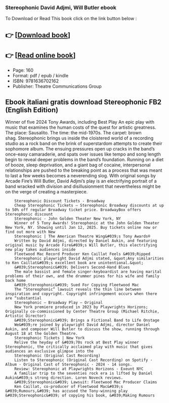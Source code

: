 ### Stereophonic David Adjmi, Will Butler ebook

To Download or Read This book click on the link button below :

## 👉  [**[Download book](http://get-pdfs.com/download.php?group=book&from=github.com&id=720298&lnk=1064 "Download book")**]

## 👉  [**[Read online book](http://get-pdfs.com/download.php?group=book&from=github.com&id=720298&lnk=1064 "Read online book")**]


* Page: 160
* Format: pdf / epub / kindle
* ISBN: 9781636702162
* Publisher: Theatre Communications Group



## Ebook italiani gratis download Stereophonic FB2 (English Edition)



Winner of five 2024 Tony Awards, including Best Play
 An epic play with music that examines the human costs of the quest for artistic greatness. The place: Sausalito. The time: the mid-1970s. The carpet: brown shag. Stereophonic brings us inside the cloistered world of a recording studio as a rock band on the brink of superstardom attempts to create their sophomore album. The ensuing pressures open up cracks in the band’s once-easy camaraderie, and spats over issues like tempo and song length begin to reveal deeper problems in the band’s foundation. Running on a diet of booze, sleep deprivation, and a giant bag of cocaine, interpersonal relationships are pushed to the breaking point as a process that was meant to last a few weeks becomes a neverending slog. With original songs by Arcade Fire’s Will Butler, David Adjmi’s play is an electrifying portrait of a band wracked with division and disillusionment that nevertheless might be on the verge of creating a masterpiece.


        Stereophonic Discount Tickets - Broadway
        Cheap Stereophonic Tickets – Stereophonic Broadway discounts at up to 50% off regular Broadway ticket price. BroadwayBox offers Stereophonic discount 
        Stereophonic - John Golden Theater New York, NY
        Winner of 5 Tony Awards! Stereophonic at the John Golden Theater New York, NY. Showing until Jan 12, 2025. Buy tickets online now or find out more with New 
        Stereophonic | The American Theatre Wing&#039;s Tony Awards®
        Written by David Adjmi, directed by Daniel Aukin, and featuring original music by Arcade Fire&#039;s Will Butler, this electrifying new play takes audiences inside 
        Fleetwood Mac Record Producer Ken Caillat Feels &#039;Ripped
        Stereophonic playwright David Adjmi stated, &quot;Any similarities to Ken Caillat&#039;s excellent book are unintentional.&quot;
        &#039;Stereophonic&#039; Delivers Second-Hand Blues
        The male bassist and female singer-keyboardist are having marital problems of their own, and the drummer pines for his wife and family back home 
        &#039;Stereophonic&#039; Sued For Copying Fleetwood Mac
        The “Stereophonic” lawsuit reveals the thin line between inspiration and copyright. Copyright infringement occurs when there are “substantial 
        Stereophonic – Broadway Play – Original
        New York premiere produced in 2023 by Playwrights Horizons; Originally co-commissioned by Center Theatre Group (Michael Ritchie, Artistic Director)
        &#039;Stereophonic&#039; Brings a Fictional Band to Life Onstage
        We&#039;re joined by playwright David Adjmi, director Daniel Aukin, and composer Will Butler to discuss the show, running through August 18 at the Golden Theatre.
        Stereophonic Tickets | New York
        Relive the heyday of &#039;70s rock at Best Play winner Stereophonic, the critically acclaimed play with music that gives audiences an exclusive glimpse into the 
        Stereophonic (Original Cast Recording)
        Listen to Stereophonic (Original Cast Recording) on Spotify · Album · Original Cast of Stereophonic · 2024 · 14 songs.
        Review: Stereophonic at Playwrights Horizons - Exeunt NYC
        A familiar trip to the seventies rock era is lifted by Daniel Aukin&#039;s strong direction. Loren Noveck reviews.
        &#039;Stereophonic&#039; Lawsuit: Fleetwood Mac Producer Claims
        Ken Caillat, co-producer of Fleetwood Mac&#039;s &#039;Rumours,&#039; has accused the Tony-winning play &#039;Stereophonic&#039; of copying his book, &#039;Making Rumours 
    




